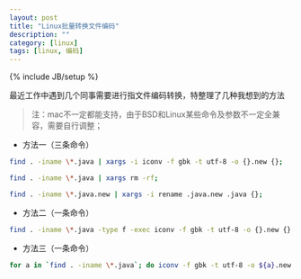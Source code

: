 ```yaml
---
layout: post
title: "Linux批量转换文件编码"
description: ""
category: [linux]
tags: [linux, 编码]
---
```

{% include JB/setup %}

最近工作中遇到几个同事需要进行指文件编码转换，特整理了几种我想到的方法

> 注：mac不一定都能支持，由于BSD和Linux某些命令及参数不一定全兼容，需要自行调整；

- 方法一（三条命令）

```sh
find . -iname \*.java | xargs -i iconv -f gbk -t utf-8 -o {}.new {};

find . -iname \*.java | xargs rm -rf;

find . -iname \*.java.new | xargs -i rename .java.new .java {};
```

-  方法二（一条命令）

```sh
find . -iname \*.java -type f -exec iconv -f gbk -t utf-8 -o {}.new {} \; -exec rename '.new' '' {}.new \;
```

- 方法三（一条命令）

```sh
for a in `find . -iname \*.java`; do iconv -f gbk -t utf-8 -o ${a}.new $a ;  rm -rf $a; mv ${a}.new $a;  done;
```
